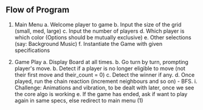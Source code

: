 ## Flow of Program

1. Main Menu
    a. Welcome player to game
    b. Input the size of the grid (small, med, large)
    c. Input the number of players
    d. Which player is which color (Options should be mutually exclusive)
    e. Other selections (say: Background Music)
    f. Instantiate the Game with given specifications

2. Game Play
    a. Display Board at all times.
    b. Go turn by turn, prompting player's move.
    b. Detect if a player is no longer eligible to move (not their first move and their_count = 0)
    c. Detect the winner if any.
    d. Once played, run the chain reaction (increment neighbours and so on) - BFS.
        i. Challenge: Animations and vibration, to be dealt with later, once we see the core algo is working
    e. If the game has ended, ask if want to play again in same specs, else redirect to main menu (1)  

